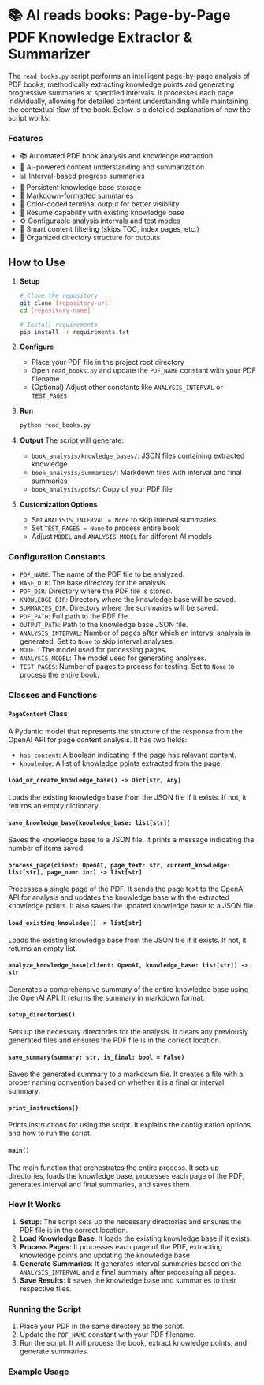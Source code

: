 # 📚 AI reads books: Page-by-Page PDF Knowledge Extractor & Summarizer

The `read_books.py` script performs an intelligent page-by-page analysis of PDF books, methodically extracting knowledge points and generating progressive summaries at specified intervals. It processes each page individually, allowing for detailed content understanding while maintaining the contextual flow of the book. Below is a detailed explanation of how the script works:

### Features

- 📚 Automated PDF book analysis and knowledge extraction
- 🤖 AI-powered content understanding and summarization
- 📊 Interval-based progress summaries
- 💾 Persistent knowledge base storage
- 📝 Markdown-formatted summaries
- 🎨 Color-coded terminal output for better visibility
- 🔄 Resume capability with existing knowledge base
- ⚙️ Configurable analysis intervals and test modes
- 🚫 Smart content filtering (skips TOC, index pages, etc.)
- 📂 Organized directory structure for outputs


## How to Use

1. **Setup**
   ```bash
   # Clone the repository
   git clone [repository-url]
   cd [repository-name]

   # Install requirements
   pip install -r requirements.txt
   ```

2. **Configure**
   - Place your PDF file in the project root directory
   - Open `read_books.py` and update the `PDF_NAME` constant with your PDF filename
   - (Optional) Adjust other constants like `ANALYSIS_INTERVAL` or `TEST_PAGES`

3. **Run**
   ```bash
   python read_books.py
   ```

4. **Output**
   The script will generate:
   - `book_analysis/knowledge_bases/`: JSON files containing extracted knowledge
   - `book_analysis/summaries/`: Markdown files with interval and final summaries
   - `book_analysis/pdfs/`: Copy of your PDF file

5. **Customization Options**
   - Set `ANALYSIS_INTERVAL = None` to skip interval summaries
   - Set `TEST_PAGES = None` to process entire book
   - Adjust `MODEL` and `ANALYSIS_MODEL` for different AI models

### Configuration Constants

- `PDF_NAME`: The name of the PDF file to be analyzed.
- `BASE_DIR`: The base directory for the analysis.
- `PDF_DIR`: Directory where the PDF file is stored.
- `KNOWLEDGE_DIR`: Directory where the knowledge base will be saved.
- `SUMMARIES_DIR`: Directory where the summaries will be saved.
- `PDF_PATH`: Full path to the PDF file.
- `OUTPUT_PATH`: Path to the knowledge base JSON file.
- `ANALYSIS_INTERVAL`: Number of pages after which an interval analysis is generated. Set to `None` to skip interval analyses.
- `MODEL`: The model used for processing pages.
- `ANALYSIS_MODEL`: The model used for generating analyses.
- `TEST_PAGES`: Number of pages to process for testing. Set to `None` to process the entire book.

### Classes and Functions

#### `PageContent` Class

A Pydantic model that represents the structure of the response from the OpenAI API for page content analysis. It has two fields:

- `has_content`: A boolean indicating if the page has relevant content.
- `knowledge`: A list of knowledge points extracted from the page.

#### `load_or_create_knowledge_base() -> Dict[str, Any]`

Loads the existing knowledge base from the JSON file if it exists. If not, it returns an empty dictionary.

#### `save_knowledge_base(knowledge_base: list[str])`

Saves the knowledge base to a JSON file. It prints a message indicating the number of items saved.

#### `process_page(client: OpenAI, page_text: str, current_knowledge: list[str], page_num: int) -> list[str]`

Processes a single page of the PDF. It sends the page text to the OpenAI API for analysis and updates the knowledge base with the extracted knowledge points. It also saves the updated knowledge base to a JSON file.

#### `load_existing_knowledge() -> list[str]`

Loads the existing knowledge base from the JSON file if it exists. If not, it returns an empty list.

#### `analyze_knowledge_base(client: OpenAI, knowledge_base: list[str]) -> str`

Generates a comprehensive summary of the entire knowledge base using the OpenAI API. It returns the summary in markdown format.

#### `setup_directories()`

Sets up the necessary directories for the analysis. It clears any previously generated files and ensures the PDF file is in the correct location.

#### `save_summary(summary: str, is_final: bool = False)`

Saves the generated summary to a markdown file. It creates a file with a proper naming convention based on whether it is a final or interval summary.

#### `print_instructions()`

Prints instructions for using the script. It explains the configuration options and how to run the script.

#### `main()`

The main function that orchestrates the entire process. It sets up directories, loads the knowledge base, processes each page of the PDF, generates interval and final summaries, and saves them.

### How It Works

1. **Setup**: The script sets up the necessary directories and ensures the PDF file is in the correct location.
2. **Load Knowledge Base**: It loads the existing knowledge base if it exists.
3. **Process Pages**: It processes each page of the PDF, extracting knowledge points and updating the knowledge base.
4. **Generate Summaries**: It generates interval summaries based on the `ANALYSIS_INTERVAL` and a final summary after processing all pages.
5. **Save Results**: It saves the knowledge base and summaries to their respective files.

### Running the Script

1. Place your PDF in the same directory as the script.
2. Update the `PDF_NAME` constant with your PDF filename.
3. Run the script. It will process the book, extract knowledge points, and generate summaries.

### Example Usage
